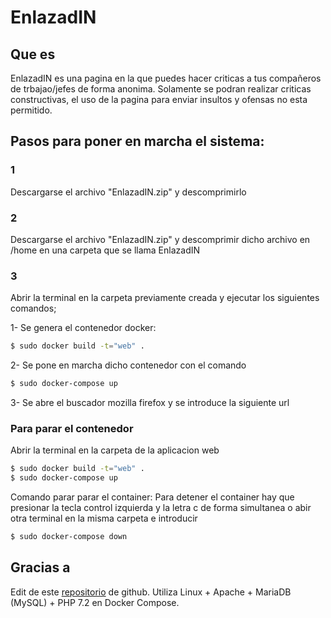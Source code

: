 # EnlazadIN
## Que es
EnlazadIN es una pagina en la que puedes hacer criticas a tus compañeros de trbajao/jefes de forma anonima.
Solamente se podran realizar criticas constructivas, el uso de la pagina para enviar insultos y ofensas no esta permitido.
## Pasos para poner en marcha el sistema:
### 1 
Descargarse el archivo "EnlazadIN.zip" y descomprimirlo 

### 2
Descargarse el archivo "EnlazadIN.zip" y descomprimir dicho archivo en /home en una carpeta que se llama EnlazadIN

### 3 
Abrir la terminal en la carpeta previamente creada y ejecutar los siguientes comandos;

1- Se genera el contenedor docker:
```bash
$ sudo docker build -t="web" .
```
2- Se pone en marcha dicho contenedor con el comando 
```bash
$ sudo docker-compose up
```

3- Se abre el buscador mozilla firefox y se introduce la siguiente url
### Para parar el contenedor 
Abrir la terminal en la carpeta de la aplicacion web
```bash
$ sudo docker build -t="web" .
$ sudo docker-compose up
```

Comando parar parar el container:
Para detener el container hay que presionar la tecla control izquierda y la letra c de forma simultanea o abir otra terminal en la misma carpeta e introducir  
```bash
$ sudo docker-compose down
```

## Gracias a   

Edit de este [repositorio](https://github.com/celsocelante/docker-lamp/issues/2) de github. 
Utiliza Linux + Apache + MariaDB (MySQL) + PHP 7.2 en Docker Compose.
